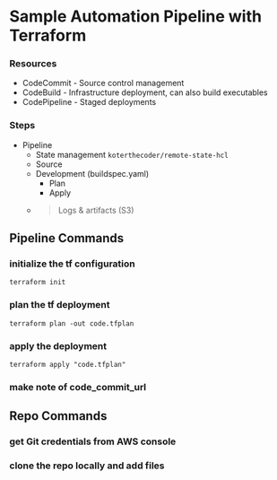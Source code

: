 # Sample Automation Pipeline with Terraform

### Resources

- CodeCommit - Source control management
- CodeBuild - Infrastructure deployment, can also build executables
- CodePipeline - Staged deployments


### Steps


- Pipeline
    - State management `koterthecoder/remote-state-hcl`
    - Source
    - Development (buildspec.yaml)
        - Plan
        - Apply
    - > Logs & artifacts (S3)


## Pipeline Commands

### initialize the tf configuration
```terraform init```

### plan the tf deployment
```terraform plan -out code.tfplan```

### apply the deployment
```terraform apply "code.tfplan"```


### make note of code_commit_url


## Repo Commands

### get Git credentials from AWS console

### clone the repo locally and add files 
